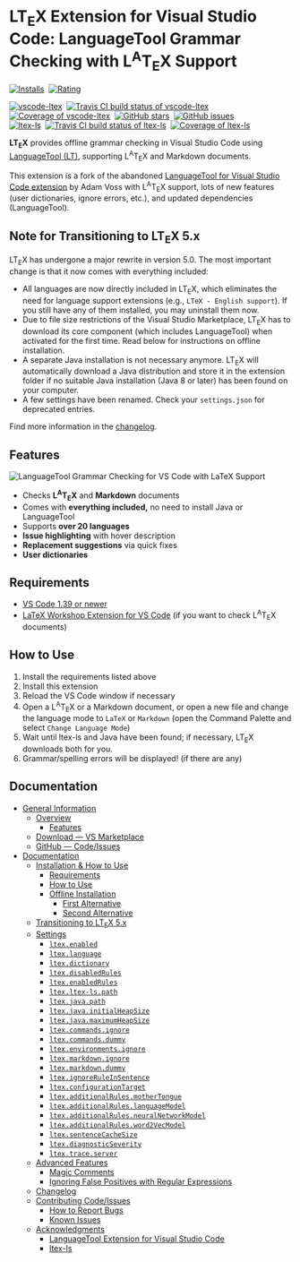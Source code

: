 # LT<sub>E</sub>X Extension for Visual Studio Code: LanguageTool Grammar Checking with L<sup>A</sup>T<sub>E</sub>X Support

[![Installs](https://img.shields.io/visual-studio-marketplace/i/valentjn.vscode-ltex?logo=visual-studio-code)][marketplace]&nbsp;
[![Rating](https://img.shields.io/visual-studio-marketplace/stars/valentjn.vscode-ltex?logo=visual-studio-code)][marketplace]

[![vscode-ltex](https://img.shields.io/badge/vscode--ltex-grey)](https://github.com/valentjn/vscode-ltex)&nbsp;
[![Travis CI build status of vscode-ltex](https://img.shields.io/travis/valentjn/vscode-ltex/master?logo=travis)](https://www.travis-ci.org/valentjn/vscode-ltex)&nbsp;
[![Coverage of vscode-ltex](https://img.shields.io/coveralls/github/valentjn/vscode-ltex/master?logo=coveralls)](https://coveralls.io/github/valentjn/vscode-ltex)&nbsp;
[![GitHub stars](https://img.shields.io/github/stars/valentjn/vscode-ltex?logo=github)](https://github.com/valentjn/vscode-ltex)&nbsp;
[![GitHub issues](https://img.shields.io/github/issues/valentjn/vscode-ltex?logo=github)](https://github.com/valentjn/vscode-ltex/issues)\
[![ltex-ls](https://img.shields.io/badge/ltex--ls-grey)](https://github.com/valentjn/ltex-ls)&nbsp;
[![Travis CI build status of ltex-ls](https://img.shields.io/travis/valentjn/ltex-ls/master?logo=travis)](https://www.travis-ci.org/valentjn/ltex-ls)&nbsp;
[![Coverage of ltex-ls](https://img.shields.io/coveralls/github/valentjn/ltex-ls/master?logo=coveralls)](https://coveralls.io/github/valentjn/ltex-ls)

**LT<sub>E</sub>X** provides offline grammar checking in Visual Studio Code using [LanguageTool (LT)](https://languagetool.org/), supporting L<sup>A</sup>T<sub>E</sub>X and Markdown documents.

This extension is a fork of the abandoned [LanguageTool for Visual Studio Code extension](https://github.com/adamvoss/vscode-languagetool) by Adam Voss with L<sup>A</sup>T<sub>E</sub>X support, lots of new features (user dictionaries, ignore errors, etc.), and updated dependencies (LanguageTool).

## Note for Transitioning to LT<sub>E</sub>X 5.x

LT<sub>E</sub>X has undergone a major rewrite in version 5.0. The most important change is that it now comes with everything included:

- All languages are now directly included in LT<sub>E</sub>X, which eliminates the need for language support extensions (e.g., `LTeX - English support`). If you still have any of them installed, you may uninstall them now.
- Due to file size restrictions of the Visual Studio Marketplace, LT<sub>E</sub>X has to download its core component (which includes LanguageTool) when activated for the first time. Read below for instructions on offline installation.
- A separate Java installation is not necessary anymore. LT<sub>E</sub>X will automatically download a Java distribution and store it in the extension folder if no suitable Java installation (Java 8 or later) has been found on your computer.
- A few settings have been renamed. Check your `settings.json` for deprecated entries.

Find more information in the [changelog](https://github.com/valentjn/vscode-ltex/blob/master/CHANGELOG.md).

## Features

![LanguageTool Grammar Checking for VS Code with LaTeX Support](https://github.com/valentjn/vscode-ltex/raw/master/img/LTeX-banner.png)

- Checks **L<sup>A</sup>T<sub>E</sub>X** and **Markdown** documents
- Comes with **everything included,** no need to install Java or LanguageTool
- Supports **over 20 languages**
- **Issue highlighting** with hover description
- **Replacement suggestions** via quick fixes
- **User dictionaries**

## Requirements

- [VS Code 1.39 or newer](https://code.visualstudio.com/)
- [LaTeX Workshop Extension for VS Code](https://marketplace.visualstudio.com/items?itemName=James-Yu.latex-workshop) (if you want to check L<sup>A</sup>T<sub>E</sub>X documents)

## How to Use

1. Install the requirements listed above
2. Install this extension
3. Reload the VS Code window if necessary
4. Open a L<sup>A</sup>T<sub>E</sub>X or a Markdown document, or open a new file and change the language mode to `LaTeX` or `Markdown` (open the Command Palette and select `Change Language Mode`)
5. Wait until ltex-ls and Java have been found; if necessary, LT<sub>E</sub>X downloads both for you.
6. Grammar/spelling errors will be displayed! (if there are any)

## Documentation

- [General Information](https://valentjn.github.io/vscode-ltexhttps://valentjn.github.io/vscode-ltex/index.html)
  - [Overview](https://valentjn.github.io/vscode-ltex/index.html)
    - [Features](https://valentjn.github.io/vscode-ltex#features)
  - [Download — VS Marketplace](https://marketplace.visualstudio.com/items?itemName=valentjn.vscode-ltex)
  - [GitHub — Code/Issues](https://github.com/valentjn/vscode-ltex)
- [Documentation](https://valentjn.github.io/vscode-ltexhttps://valentjn.github.io/vscode-ltex/docs/installation-how-to-use.html)
  - [Installation & How to Use](https://valentjn.github.io/vscode-ltex/docs/installation-how-to-use.html)
    - [Requirements](https://valentjn.github.io/vscode-ltex#requirements)
    - [How to Use](https://valentjn.github.io/vscode-ltex#how-to-use)
    - [Offline Installation](https://valentjn.github.io/vscode-ltex#offline-installation)
      - [First Alternative](https://valentjn.github.io/vscode-ltex#first-alternative)
      - [Second Alternative](https://valentjn.github.io/vscode-ltex#second-alternative)
  - [Transitioning to LT<sub>E</sub>X 5.x](https://valentjn.github.io/vscode-ltex/docs/transitioning-to-ltex-5x.html)
  - [Settings](https://valentjn.github.io/vscode-ltex/docs/settings.html)
    - [`ltex.enabled`](https://valentjn.github.io/vscode-ltex#ltexenabled)
    - [`ltex.language`](https://valentjn.github.io/vscode-ltex#ltexlanguage)
    - [`ltex.dictionary`](https://valentjn.github.io/vscode-ltex#ltexdictionary)
    - [`ltex.disabledRules`](https://valentjn.github.io/vscode-ltex#ltexdisabledrules)
    - [`ltex.enabledRules`](https://valentjn.github.io/vscode-ltex#ltexenabledrules)
    - [`ltex.ltex-ls.path`](https://valentjn.github.io/vscode-ltex#ltexltex-lspath)
    - [`ltex.java.path`](https://valentjn.github.io/vscode-ltex#ltexjavapath)
    - [`ltex.java.initialHeapSize`](https://valentjn.github.io/vscode-ltex#ltexjavainitialheapsize)
    - [`ltex.java.maximumHeapSize`](https://valentjn.github.io/vscode-ltex#ltexjavamaximumheapsize)
    - [`ltex.commands.ignore`](https://valentjn.github.io/vscode-ltex#ltexcommandsignore)
    - [`ltex.commands.dummy`](https://valentjn.github.io/vscode-ltex#ltexcommandsdummy)
    - [`ltex.environments.ignore`](https://valentjn.github.io/vscode-ltex#ltexenvironmentsignore)
    - [`ltex.markdown.ignore`](https://valentjn.github.io/vscode-ltex#ltexmarkdownignore)
    - [`ltex.markdown.dummy`](https://valentjn.github.io/vscode-ltex#ltexmarkdowndummy)
    - [`ltex.ignoreRuleInSentence`](https://valentjn.github.io/vscode-ltex#ltexignoreruleinsentence)
    - [`ltex.configurationTarget`](https://valentjn.github.io/vscode-ltex#ltexconfigurationtarget)
    - [`ltex.additionalRules.motherTongue`](https://valentjn.github.io/vscode-ltex#ltexadditionalrulesmothertongue)
    - [`ltex.additionalRules.languageModel`](https://valentjn.github.io/vscode-ltex#ltexadditionalruleslanguagemodel)
    - [`ltex.additionalRules.neuralNetworkModel`](https://valentjn.github.io/vscode-ltex#ltexadditionalrulesneuralnetworkmodel)
    - [`ltex.additionalRules.word2VecModel`](https://valentjn.github.io/vscode-ltex#ltexadditionalrulesword2vecmodel)
    - [`ltex.sentenceCacheSize`](https://valentjn.github.io/vscode-ltex#ltexsentencecachesize)
    - [`ltex.diagnosticSeverity`](https://valentjn.github.io/vscode-ltex#ltexdiagnosticseverity)
    - [`ltex.trace.server`](https://valentjn.github.io/vscode-ltex#ltextraceserver)
  - [Advanced Features](https://valentjn.github.io/vscode-ltex/docs/advanced-features.html)
    - [Magic Comments](https://valentjn.github.io/vscode-ltex#magic-comments)
    - [Ignoring False Positives with Regular Expressions](https://valentjn.github.io/vscode-ltex#ignoring-false-positives-with-regular-expressions)
  - [Changelog](https://valentjn.github.io/vscode-ltex/docs/changelog.html)
  - [Contributing Code/Issues](https://valentjn.github.io/vscode-ltex/docs/contributing-code-issues.html)
    - [How to Report Bugs](https://valentjn.github.io/vscode-ltex#how-to-report-bugs)
    - [Known Issues](https://valentjn.github.io/vscode-ltex#known-issues)
  - [Acknowledgments](https://valentjn.github.io/vscode-ltex/docs/acknowledgments.html)
    - [LanguageTool Extension for Visual Studio Code](https://valentjn.github.io/vscode-ltex#languagetool-extension-for-visual-studio-code)
    - [ltex-ls](https://valentjn.github.io/vscode-ltex#ltex-ls)

[marketplace]: https://marketplace.visualstudio.com/items?itemName=valentjn.vscode-ltex

